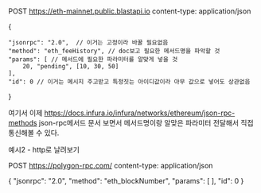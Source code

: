 ### 
POST https://eth-mainnet.public.blastapi.io
content-type: application/json

{

    "jsonrpc": "2.0",  // 이거는 고정이라 바꿀 필요없음
    "method": "eth_feeHistory", // doc보고 필요한 메서드명을 파악할 것
    "params": [ // 메서드에 필요한 파라미터를 알맞게 넣을 것
        20, "pending", [10, 30, 50]
    ],
    "id": 0 // 이거는 메시지 주고받고 특정짓는 아이디값이라 아무 값으로 넣어도 상관없음
}

여기서 이제 https://docs.infura.io/infura/networks/ethereum/json-rpc-methods
json-rpc메서드 문서 보면서 메서드명이랑 알맞은 파라미터 전달해서 직접 통신해볼 수 있다.

예시2 - http로 날려보기 

POST https://polygon-rpc.com/
content-type: application/json

{
    "jsonrpc": "2.0",
    "method": "eth_blockNumber",
    "params": [
    ],
    "id": 0
}